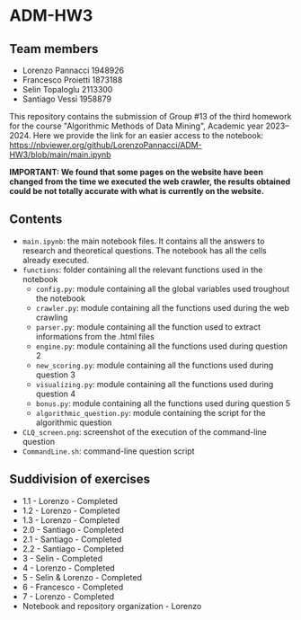 # ADM-HW3

## Team members
* Lorenzo Pannacci 1948926
* Francesco Proietti 1873188
* Selin Topaloglu 2113300
* Santiago Vessi 1958879

This repository contains the submission of Group #13 of the third homework for the course "Algorithmic Methods of Data Mining", Academic year 2023–2024.
Here we provide the link for an easier access to the notebook: https://nbviewer.org/github/LorenzoPannacci/ADM-HW3/blob/main/main.ipynb

**IMPORTANT: We found that some pages on the website have been changed from the time we executed the web crawler, the results obtained could be not totally accurate with what is currently on the website.**

## Contents

* `main.ipynb`: the main notebook files. It contains all the answers to research and theoretical questions. The notebook has all the cells already executed.
* `functions`: folder containing all the relevant functions used in the notebook
    * `config.py`: module containing all the global variables used troughout the notebook
    * `crawler.py`: module containing all the functions used during the web crawling
    * `parser.py`: module containing all the function used to extract informations from the .html files
    * `engine.py`: module containing all the functions used during question 2
    * `new_scoring.py`: module containing all the functions used during question 3
    * `visualizing.py`: module containing all the functions used during question 4
    * `bonus.py`: module containing all the functions used during question 5
    * `algorithmic_question.py`: module containing the script for the algorithmic question
* `CLQ_screen.png`: screenshot of the execution of the command-line question
* `CommandLine.sh`: command-line question script

## Suddivision of exercises

* 1.1 - Lorenzo - Completed
* 1.2 - Lorenzo - Completed
* 1.3 - Lorenzo - Completed
* 2.0 - Santiago - Completed
* 2.1 - Santiago - Completed
* 2.2 - Santiago - Completed
* 3 - Selin - Completed
* 4 - Lorenzo - Completed
* 5 - Selin & Lorenzo - Completed
* 6 - Francesco - Completed
* 7 - Lorenzo - Completed
* Notebook and repository organization - Lorenzo

